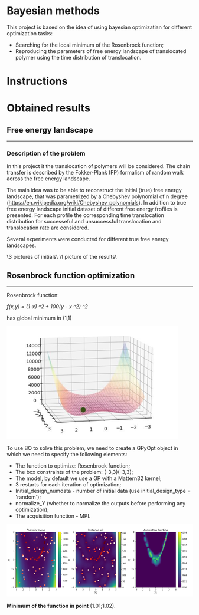 # Bayesian methods


This project is based on the idea of using bayesian optimizatian for different optimization tasks:
 - Searching for the local minimum of the Rosenbrock function;
 - Reproducing the parameters of free energy landscape of translocated polymer using the time distribution of translocation.

# Instructions



# Obtained results

## Free energy landscape
------------------------------------
### Description of the problem
In this project it the translocation of polymers will be considered. The chain transfer is described by the Fokker-Plank (FP) formalism of random walk across the free energy landscape.

The main idea was to be able to reconstruct the initial (true) free energy landscape, that was parametrized by a Chebyshev polynomial of n degree (https://en.wikipedia.org/wiki/Chebyshev_polynomials). In addition to true free energy landscape initial dataset of different free energy frofiles is presented. For each profile the corresponding time translocation distribution for successeful and unsuccessful translocation and translocation rate are considered.

Several experiments were conducted for different true free energy landscapes.

\\3 pictures of initials\\
\\1 picture of the results\\



## Rosenbrock function optimization
------------------------------------
Rosenbrock function:

*f(x,y) = (1-x) ^2 + 100(y - x ^2) ^2*

has global minimum in (1,1)

![Функция Розенброка](https://github.com/Nina-Konovalova/Bayesian-optimization/raw/main/pictures/розенброк.png)

To use BO to solve this problem, we need to create a GPyOpt object in which we need to specify the following elements:
 - The function to optimize: Rosenbrock function;
 - The box constraints of the problem: (-3,3)(-3,3);
 - The model, by default we use a GP with a Mattern32 kernel;
 - 3 restarts for each iteration of optimization;
 - Initial_design_numdata - number of initial data (use initial_design_type = 'random');
 - normalize_Y (whether to normalize the outputs before performing any optimization);
 - The acquisition function - MPI.


![Иллюстрация к проекту](https://github.com/Nina-Konovalova/Bayesian-optimization/raw/main/pictures/minimum1.png)

**Minimum of the function in point**  (1.01;1.02).



